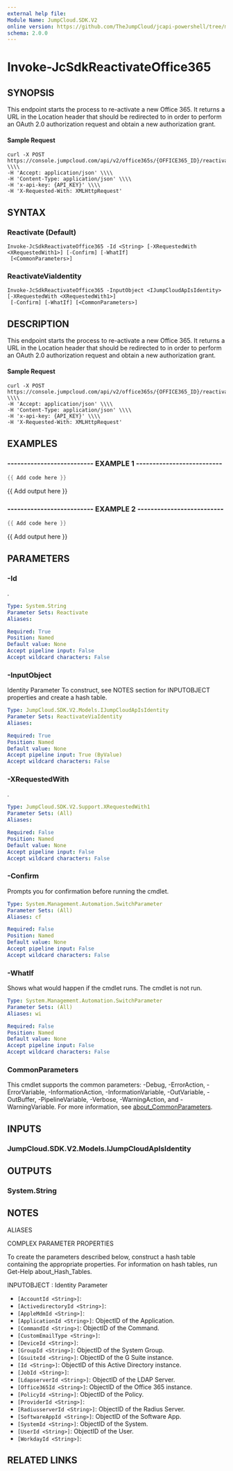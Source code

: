 ```yaml
---
external help file:
Module Name: JumpCloud.SDK.V2
online version: https://github.com/TheJumpCloud/jcapi-powershell/tree/master/SDKs/PowerShell/JumpCloud.SDK.V2/docs/exports/Invoke-JcSdkReactivateOffice365.md
schema: 2.0.0
---
```


# Invoke-JcSdkReactivateOffice365

## SYNOPSIS
This endpoint starts the process to re-activate a new Office 365.
It returns a URL in the Location header that should be redirected to in order to perform an OAuth 2.0 authorization request and obtain a new authorization grant.

#### Sample Request
```
curl -X POST https://console.jumpcloud.com/api/v2/office365s/{OFFICE365_ID}/reactivate \\\\
-H 'Accept: application/json' \\\\
-H 'Content-Type: application/json' \\\\
-H 'x-api-key: {API_KEY}' \\\\
-H 'X-Requested-With: XMLHttpRequest'
```

## SYNTAX

### Reactivate (Default)
```
Invoke-JcSdkReactivateOffice365 -Id <String> [-XRequestedWith <XRequestedWith1>] [-Confirm] [-WhatIf]
 [<CommonParameters>]
```

### ReactivateViaIdentity
```
Invoke-JcSdkReactivateOffice365 -InputObject <IJumpCloudApIsIdentity> [-XRequestedWith <XRequestedWith1>]
 [-Confirm] [-WhatIf] [<CommonParameters>]
```

## DESCRIPTION
This endpoint starts the process to re-activate a new Office 365.
It returns a URL in the Location header that should be redirected to in order to perform an OAuth 2.0 authorization request and obtain a new authorization grant.

#### Sample Request
```
curl -X POST https://console.jumpcloud.com/api/v2/office365s/{OFFICE365_ID}/reactivate \\\\
-H 'Accept: application/json' \\\\
-H 'Content-Type: application/json' \\\\
-H 'x-api-key: {API_KEY}' \\\\
-H 'X-Requested-With: XMLHttpRequest'
```

## EXAMPLES

### -------------------------- EXAMPLE 1 --------------------------
```powershell
{{ Add code here }}
```

{{ Add output here }}

### -------------------------- EXAMPLE 2 --------------------------
```powershell
{{ Add code here }}
```

{{ Add output here }}

## PARAMETERS

### -Id
.

```yaml
Type: System.String
Parameter Sets: Reactivate
Aliases:

Required: True
Position: Named
Default value: None
Accept pipeline input: False
Accept wildcard characters: False
```

### -InputObject
Identity Parameter
To construct, see NOTES section for INPUTOBJECT properties and create a hash table.

```yaml
Type: JumpCloud.SDK.V2.Models.IJumpCloudApIsIdentity
Parameter Sets: ReactivateViaIdentity
Aliases:

Required: True
Position: Named
Default value: None
Accept pipeline input: True (ByValue)
Accept wildcard characters: False
```

### -XRequestedWith
.

```yaml
Type: JumpCloud.SDK.V2.Support.XRequestedWith1
Parameter Sets: (All)
Aliases:

Required: False
Position: Named
Default value: None
Accept pipeline input: False
Accept wildcard characters: False
```

### -Confirm
Prompts you for confirmation before running the cmdlet.

```yaml
Type: System.Management.Automation.SwitchParameter
Parameter Sets: (All)
Aliases: cf

Required: False
Position: Named
Default value: None
Accept pipeline input: False
Accept wildcard characters: False
```

### -WhatIf
Shows what would happen if the cmdlet runs.
The cmdlet is not run.

```yaml
Type: System.Management.Automation.SwitchParameter
Parameter Sets: (All)
Aliases: wi

Required: False
Position: Named
Default value: None
Accept pipeline input: False
Accept wildcard characters: False
```

### CommonParameters
This cmdlet supports the common parameters: -Debug, -ErrorAction, -ErrorVariable, -InformationAction, -InformationVariable, -OutVariable, -OutBuffer, -PipelineVariable, -Verbose, -WarningAction, and -WarningVariable. For more information, see [about_CommonParameters](http://go.microsoft.com/fwlink/?LinkID=113216).

## INPUTS

### JumpCloud.SDK.V2.Models.IJumpCloudApIsIdentity

## OUTPUTS

### System.String

## NOTES

ALIASES

COMPLEX PARAMETER PROPERTIES

To create the parameters described below, construct a hash table containing the appropriate properties. For information on hash tables, run Get-Help about_Hash_Tables.


INPUTOBJECT <IJumpCloudApIsIdentity>: Identity Parameter
  - `[AccountId <String>]`: 
  - `[ActivedirectoryId <String>]`: 
  - `[AppleMdmId <String>]`: 
  - `[ApplicationId <String>]`: ObjectID of the Application.
  - `[CommandId <String>]`: ObjectID of the Command.
  - `[CustomEmailType <String>]`: 
  - `[DeviceId <String>]`: 
  - `[GroupId <String>]`: ObjectID of the System Group.
  - `[GsuiteId <String>]`: ObjectID of the G Suite instance.
  - `[Id <String>]`: ObjectID of this Active Directory instance.
  - `[JobId <String>]`: 
  - `[LdapserverId <String>]`: ObjectID of the LDAP Server.
  - `[Office365Id <String>]`: ObjectID of the Office 365 instance.
  - `[PolicyId <String>]`: ObjectID of the Policy.
  - `[ProviderId <String>]`: 
  - `[RadiusserverId <String>]`: ObjectID of the Radius Server.
  - `[SoftwareAppId <String>]`: ObjectID of the Software App.
  - `[SystemId <String>]`: ObjectID of the System.
  - `[UserId <String>]`: ObjectID of the User.
  - `[WorkdayId <String>]`: 

## RELATED LINKS

